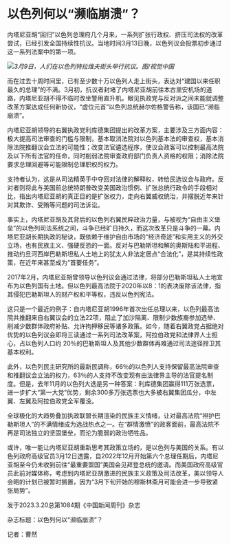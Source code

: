 # 以色列何以“濒临崩溃”？

内塔尼亚胡“回归”以色列总理府几个月来，一系列扩张行政权、挤压司法权的改革尝试，已经引发全国持续性抗议。当地时间3月13日晚，以色列议会投票初步通过这一系列法案中的第一项。

![](https://inews.gtimg.com/news_bt/OiZIuJfiTTa5V8q6yzO3v7OpMQknMcYxRRZqBJsdgJW7MAA/1000)_3月9日，人们在以色列特拉维夫街头举行抗议。图/视觉中国_

而在过去十周时间里，已有至少数十万以色列人走上街头，表达对“建国以来任职最久的总理”的不满。3月初，抗议者封堵了内塔尼亚胡前往本古里安机场的道路，内塔尼亚胡不得不临时改坐警用直升机。眼见执政党与反对派之间未能就调整改革方案达成任何新协议，“虚位元首”以色列总统赫尔佐格警告称，该国已“濒临崩溃”。

内塔尼亚胡领导的右翼执政党利库德集团提出的改革方案，主要涉及三方面内容：极大提高司法审查的门槛与限制，基本取消法院对以色列基本法的审查权，基本消除法院推翻议会立法的可能性；改变法官遴选程序，使议会政客可以控制最高法院及以下所有法官的任命，同时削弱法院审查政府部门负责人资格的权限；消除法院要求总理回避等可能限制总理职权的权力。

支持者认为，这是从司法精英手中夺回对法律的解释权，转给民选议会与政府。反对者则将此与美国前总统特朗普改变美国政治惯例、扩张总统行政令的手段相对比，指出内塔尼亚胡的真正目的是扩张权力，走向右翼威权统治，并摆脱近年来针对其欺诈、受贿等问题的司法诉讼。

事实上，内塔尼亚胡及其背后的以色列右翼民粹政治力量，与被视为“自由主义堡垒”的以色列司法系统之间，斗争已经旷日持久，而这次改革只是斗争的一幕。内塔尼亚胡长期执政的秘诀，既依赖于维护自由市场的“经济奇迹”和实用主义的外交立场，也有民族主义、强硬反恐的一面。反对与巴勒斯坦和解的奥斯陆和平进程、推动约旦河西岸巴勒斯坦私人土地上的犹太人非法定居点“合法化”，是其持续性政策，在近年来甚至成为“首要任务”。

2017年2月，内塔尼亚胡曾领导以色列议会通过法律，将部分巴勒斯坦私人土地宣布为以色列国有土地。但以色列最高法院于2020年以8：1的表决废除该法律，指其侵犯巴勒斯坦人的财产权和平等权，违反以色列宪法。

这只是一个最近的例子：自内塔尼亚胡1996年首次出任总理以来，以色列最高法院共推翻来自右翼议会的立法22项，阻止了加沙隔离、限制少数族裔参加选举、削减少数群体政府补贴、允许拘押移民等诸多政策。如今，随着右翼政党占据绝对优势的以色列议会即将三读通过一系列司法改革案，阿拉伯政党和法律界人士担心，占以色列人口约
20％的巴勒斯坦人及其他少数群体再难通过司法途径捍卫其基本权利。

此外，以色列民主研究所的最新民调称，66％的以色列人支持保留最高法院审查和推翻议会立法的权力，63％的人支持不改变现有由法律界主导的法官提名制度。但是，去年11月的以色列大选是另一种答案：利库德集团赢得111万张选票，进一步扩大“第一大党”优势，剩余300多万张选票也大多被右翼集团瓜分，中左翼、左翼及阿拉伯政党全军覆没。

全球极化的大趋势叠加执政联盟长期渲染的民族主义情绪，让对最高法院“袒护巴勒斯坦人”的不满情绪成为选战热点之一。在“群情激愤”的政客面前，最高法院不再是司法独立的坚固堡垒，而沦为脆弱的政治牺牲品。

或许，唯一能让内塔尼亚胡重新思考其政策立场的，是以色列与美国的关系。有以色列政府高级官员3月12日透露，自2022年12月开始第六个总理任期后，内塔尼亚胡至今仍未收到前往“最重要盟国”美国会见拜登总统的邀请。而美国政府高级官员此前对媒体称，考虑到内塔尼亚胡激进的民族主义政策及司法改革，美以领导人会晤的计划已被暂时搁置，因为“3月下旬开始的穆斯林斋月可能会进一步导致紧张局势”。

发于2023.3.20总第1084期《中国新闻周刊》杂志

杂志标题：以色列何以“濒临崩溃”？

记者：曹然

